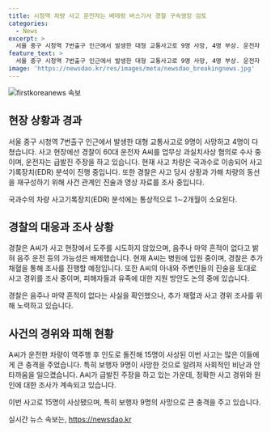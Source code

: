 ```yaml
---
title: 시청역 차량 사고 운전자는 베테랑 버스기사 경찰 구속영장 검토
categories:
  - News
excerpt: >
  서울 중구 시청역 7번출구 인근에서 발생한 대형 교통사고로 9명 사망, 4명 부상. 운전자 A씨는 업무상과실치사상 혐의로 경찰 수사를 받고 있으며, 급발진 주장. 경찰은 차량의 국과수 감식 예정. A씨 아내를 포함한 목격자들 진술 조사 중. 사고 차량에 가림막을 씌워 국과수로 이동시키고, 사건관계인 진술 등을 토대로 사고 상황과 가해 차량의 동선을 재구성 중. 경찰은 피해자 유족 등 지원 방안 논의 중.
feature_text: >
  서울 중구 시청역 7번출구 인근에서 발생한 대형 교통사고로 9명 사망, 4명 부상. 운전자 A씨는 업무상과실치사상 혐의로 경찰 수사를 받고 있으며, 급발진 주장. 경찰은 차량의 국과수 감식 예정. A씨 아내를 포함한 목격자들 진술 조사 중. 사고 차량에 가림막을 씌워 국과수로 이동시키고, 사건관계인 진술 등을 토대로 사고 상황과 가해 차량의 동선을 재구성 중. 경찰은 피해자 유족 등 지원 방안 논의 중.
image: 'https://newsdao.kr/res/images/meta/newsdao_breakingnews.jpg'
---
```


<p><img src="https://newsdao.kr/res/images/meta/newsdao_breakingnews.jpg" alt="firstkoreanews 속보" /></p>

<h2 data-ke-size="size26">현장 상황과 경과</h2>

<p>서울 중구 시청역 7번출구 인근에서 발생한 대형 교통사고로 9명이 사망하고 4명이 다쳤습니다. 사고 현장에선 경찰이 60대 운전자 A씨를 업무상 과실치사상 혐의로 수사 중이며, 운전자는 급발진 주장을 하고 있습니다. 현재 사고 차량은 국과수로 이송되어 사고기록장치(EDR) 분석이 진행 중입니다. 또한 경찰은 사고 당시 상황과 가해 차량의 동선을 재구성하기 위해 사건 관계인 진술과 영상 자료를 조사 중입니다.</p>

<p data-ke-size="size16">국과수의 차량 사고기록장치(EDR) 분석에는 통상적으로 1∼2개월이 소요된다.</p>

<h2 data-ke-size="size26">경찰의 대응과 조사 상황</h2>

<p>경찰은 A씨가 사고 현장에서 도주를 시도하지 않았으며, 음주나 마약 흔적이 없다고 밝혀 음주 운전 등의 가능성은 배제했습니다. 현재 A씨는 병원에 입원 중이며, 경찰은 추가 채혈을 통해 조사를 진행할 예정입니다. 또한 A씨의 아내와 주변인들의 진술을 토대로 사고 경위를 조사 중이며, 피해자들과 유족에 대한 지원 방안도 논의 중에 있습니다.</p>

<p data-ke-size="size16">경찰은 음주나 마약 흔적이 없다는 사실을 확인했으나, 추가 채혈과 사고 경위 조사를 위해 노력하고 있습니다.</p>

<h2 data-ke-size="size26">사건의 경위와 피해 현황</h2>

<p>A씨가 운전한 차량이 역주행 후 인도로 돌진해 15명이 사상된 이번 사고는 많은 이들에게 큰 충격을 주었습니다. 특히 보행자 9명이 사망한 것으로 알려져 사회적인 비난과 안타까움을 일으켰습니다. A씨가 급발진 주장을 하고 있는 가운데, 정확한 사고 경위와 원인에 대한 조사가 계속되고 있습니다.</p>

<p data-ke-size="size16">이번 사고로 15명이 사상됐으며, 특히 보행자 9명의 사망으로 큰 충격을 주고 있습니다.</p>
실시간 뉴스 속보는, <a href="https://newsdao.kr" rel="dofollow">https://newsdao.kr</a>


